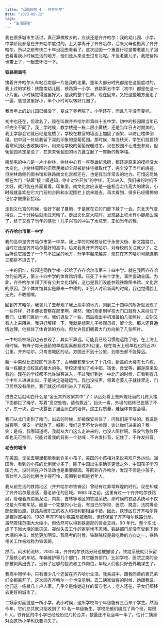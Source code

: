 ```yaml
---
title: "回国感想 4 - 齐齐哈尔"
date: "2023-08-22"
tags: 
  - "生活随笔"
---
```


我在很多城市生活过，真正算做故乡的，应该还是齐齐哈尔：我的幼儿园、小学、中学阶段都是在齐齐哈尔度过的。上大学离开了齐齐哈尔，后来父母也搬离了齐齐哈尔，所以之前有快二十年没回去看看了。这次回国一个重要行程是带老婆儿子回去看看我小时候生活的地方，他们还从来没去过东北呢。不但老婆儿子，我把爸妈也带上了，一起去怀旧一下。

**铁路南局宅**

挨着齐齐哈尔火车站西南那一片是我的老巢，童年大部分时光都是在这里度过的。我上过的学校：铁路南幼儿园、铁路第一小学、铁路第五中学（初中）都是在这一小片里。小时候觉得这里好大，是我的整个世界。现在回来，又把这些地方全走了一遍，感觉这里好小，半个小时可以转好几圈了。

我当年上的幼儿园已经没了，变成了养老院了。小学还在，而且几乎没有变样。

初中也还在，但改名了，现在叫做齐齐哈尔市第四十五中学。初中的校园跟当年已经完全不同了，我上学时候，教学楼是一栋二层小黄楼，还是当年日占时期盖的。我上学那会它就已经是危楼了，学校在教室的墙面上加固了钢架，以防止楼体倒塌。初中另一处给我留下深刻印象的是葡萄园。那时候，每当秋天，学生们就要顶着寒风到处去收集树叶，用来给学校的葡萄保暖过冬。现在校园不让进去参观，但葡萄园肯定是没了，在原来葡萄园的地方矗立起了一座新的教学楼。

南局宅的中心是一片小树林，树林中心有一座英雄纪念碑，都还是原来的模样没太大变化。小树林周围的旧居民楼却全部被新住宅楼取代了，完全没了当年的痕迹。但树林南侧的图书馆和铁路南文化宫都还在，也是我当年常去的地方。可惜这两处都在大门上贴着“接上级通知，停止对外开放”的字样，无法进入。我们来的时机不太好，就只能在外面看看。印象里，南文化宫应该是一座相当宏伟高大的建筑，小时候就喜欢在它大门前的台阶和水泥围栏上跳来跳去。再次看到，很多已经模糊的记忆才被重新拾起。

走到文化宫的时候，恰好下起了暴雨，于是就在它的门廊下躲了一会。东北天气变得快，二十分钟后就雨过天晴了。走出文化宫大院时，发现路上积水有小腿那么深了，终于又有了当年的感觉！儿子兴奋的冲进了水坑里，正如当年的我。

**齐齐哈尔市第一中学**

我的高中是齐齐哈尔市第一中学。我上学的时候校址位于永安大街、新文路路口。当时它还是齐齐哈尔最好的高中。后来我离开齐齐哈尔，对母校的关注就少了，之后听说它搬去了一个鸟不拉屎的地方，升学率越来越差，现在在齐齐哈尔可能连前三都排不进去了。

一中的旧址，校园连同教学楼一起给了齐齐哈尔市第三十四中学。就在我回齐齐哈尔的前两天，第三十四中学的体育馆坍塌，压死了十来个学生，事件震动全国。为此，齐齐哈尔关闭了所有公共文化场所，这也是我们没能参观铁路图书馆、文化宫的原因。那个体育馆其实是原来一中建的，听别人讨论新闻的时候，我也觉得脸上无光，不敢插嘴。

回到齐齐哈尔，我领儿子去参观了我上高中的地方。刚到三十四中的附近就发现了一些异样，好多便衣警察在那里啊。果然，我们刚走到学校大门口就有人来拦住了我们，让我们离远一点。我们退后了一些，然后掏出手机准备拍几张照片，立刻又有人上来阻拦。我只好解释一下，我就是想带儿子参观母校，留个念。那人还算通情达理，他挡住了体育馆的方向，但允许我们朝着大门方向拍了几张照片。

一中的新校址我也去参观了，其实不算远。可能我已经习惯跑远路了吧，在上海上班时候，有阵子每天通勤的单程距离都超过20公里，现在每天上班单程也将近20公里。齐齐哈尔，只考虑城区的话，方圆还不到十公里，到哪去都不能算远。

新一中果然比旧校区气派多了，占地面积至少大了十几倍，新盖的大楼有七八栋，每一栋都比旧校区的楼大的多。学校还增加了初中部、宿舍、食堂等，都是原来没有的。现在的学校都不允许游客进入，不过我们到达一中北门的时候，正看到有几个中年人进进出出，于是决定碰碰运气。我也没吱声，领着老婆儿子就往里走，门卫居然没有阻拦，我们就这样顺利进入了校园。

进去之后就明白什么是“金玉其外败絮其中”了：从远处看上去辉煌壮丽的几栋大楼下面都拦了绳子，写着“高空坠物，请勿靠近”。抬头一看，外墙的贴砖已脱落了不少，东一块，西一块露出了里面灰白的墙体。这工程质量，难怪体育馆会塌。

我们从北门走到了南门，出去的时候，却被保安拦住了，问我们是干啥的。我说是游客啊。保安一听就急了，喊到：我们这里不允许参观，谁让你们进来的？我一笑：是吗，我哪知道呢，我就从大门这么走进来的，也没人阻拦啊。保安气急败坏却也无可奈何，只能对着我的背影一个劲喊：不许发抖音，记住了，不许发抖音。

**老去的城市**

在美国，无论去哪里都能看到许多小孩子，美国的小孩相对来说喜欢户外运动。回国后，看到的小孩的比例就少多了，除了中国出生率确实更低之外，中国孩子学习压力大，没时间在户外活动也是重要原因。等回到齐齐哈尔，发现不但是小孩子，青壮年人员的比例也少得可怜，周围到处都是老年人。

我从前生活的铁路地区（齐齐哈尔市铁锋区）曾经有过非常辉煌的时代，现在却成了齐齐哈尔最没落，最老龄化的区域。1983 年之前，这里有过一个齐齐哈尔铁路局，管理着周边黑龙江、内蒙、吉林等地区的铁路系统。那时候的铁路系统可不仅仅是火车和车站，而是一个完整的小社会，有自己的学校、医院、商店、法院等全部配套设施。铁路系统职工的收入和福利都相当不错，因此，铁锋区在齐齐哈尔算是相对富裕的。1983 年齐齐哈尔铁路局被撤销，但还保留了齐齐哈尔铁路分局，虽然管辖范围大大缩小，但依然可以得到铁道部的资金支持。90 年代，整个东北成了下岗大潮的重灾区，突然失去工作的家庭惨不忍睹。铁路部门却没有受到下岗大潮的冲击，优势更加明显。我高考的时候，铁路院校是最吃香的方向之一，铁路相关工作被戏称为铁饭碗。

然而，风水轮流转，2005 年，齐齐哈尔铁路分局也被撤销了。铁路系统就只保留了最核心的车站，车辆维护等几个部门，其它服务部门，比如学校、医院之类的全部被剥离出去了。没有了足够的投资和工作岗位，年轻人们也只好去外地谋生了。

我高中同学中，只有很少几个还留在齐齐哈尔生活。我亲戚中，跟我同辈的表兄弟们全都离开了，这次回齐齐哈尔一个也没见到。去二姨家做客的时候，她跟我说，他们这一栋楼几十户人家，几乎全是像她这样的留守老人：老人还在，子女们都移去更好的城市了。

二姨家对面就是一所小学，我小时候，这所学校每个年级能有三百来个学生。然而今年，它们总共就只招收到了 10 名一年级新生。学校把他们编成了两个班，每班 5 人。铁锋区的中小学已经经历过几轮合并，数量还不及当年一半了。估计二姨家对面这所小学也快要消失了。
